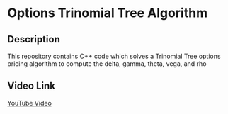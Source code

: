 # Options Trinomial Tree Algorithm

## Description
This repository contains C++ code which solves a Trinomial Tree options pricing algorithm to compute the delta, gamma, theta, vega, and rho

## Video Link
[YouTube Video](https://www.youtube.com/watch?v=34SEnMX1I8o)
